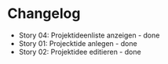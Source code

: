 # Changelog

- Story 04: Projektideenliste anzeigen - done
- Story 01: Projecktide anlegen - done
- Story 02: Projektidee editieren - done
